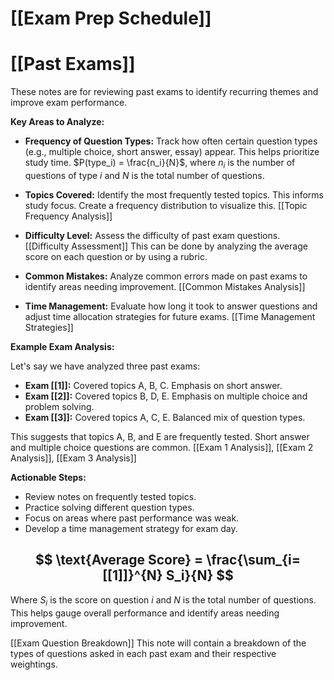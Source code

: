 # [[Exam Prep Schedule]]
# [[Past Exams]]

These notes are for reviewing past exams to identify recurring themes and improve exam performance.

**Key Areas to Analyze:**

* **Frequency of Question Types:**  Track how often certain question types (e.g., multiple choice, short answer, essay) appear.  This helps prioritize study time.  $P(type_i) = \frac{n_i}{N}$, where $n_i$ is the number of questions of type $i$ and $N$ is the total number of questions.

* **Topics Covered:**  Identify the most frequently tested topics.  This informs study focus.  Create a frequency distribution to visualize this. [[Topic Frequency Analysis]]

* **Difficulty Level:** Assess the difficulty of past exam questions. [[Difficulty Assessment]]  This can be done by analyzing the average score on each question or by using a rubric.

* **Common Mistakes:** Analyze common errors made on past exams to identify areas needing improvement. [[Common Mistakes Analysis]]

* **Time Management:**  Evaluate how long it took to answer questions and adjust time allocation strategies for future exams. [[Time Management Strategies]]


**Example Exam Analysis:**

Let's say we have analyzed three past exams:

* **Exam [[1]]:**  Covered topics A, B, C.  Emphasis on short answer.
* **Exam [[2]]:** Covered topics B, D, E. Emphasis on multiple choice and problem solving.
* **Exam [[3]]:** Covered topics A, C, E. Balanced mix of question types.

This suggests that topics A, B, and E are frequently tested. Short answer and multiple choice questions are common. [[Exam 1 Analysis]], [[Exam 2 Analysis]], [[Exam 3 Analysis]]


**Actionable Steps:**

* Review notes on frequently tested topics.
* Practice solving different question types.
* Focus on areas where past performance was weak.
* Develop a time management strategy for exam day.


## $$ \text{Average Score} = \frac{\sum_{i=[[1]]}^{N} S_i}{N} $$

Where $S_i$ is the score on question $i$ and $N$ is the total number of questions.  This helps gauge overall performance and identify areas needing improvement.


[[Exam Question Breakdown]]  This note will contain a breakdown of the types of questions asked in each past exam and their respective weightings.
